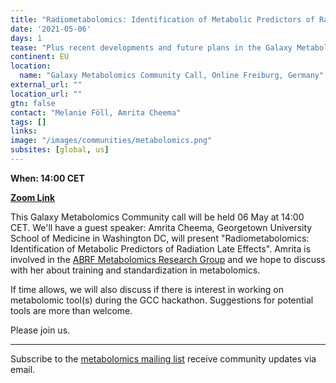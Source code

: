 ```yaml
---
title: "Radiometabolomics: Identification of Metabolic Predictors of Radiation Late Effects"
date: '2021-05-06'
days: 1
tease: "Plus recent developments and future plans in the Galaxy Metabolomics community"
continent: EU
location:
  name: "Galaxy Metabolomics Community Call, Online Freiburg, Germany"
external_url: ""
location_url: ""
gtn: false
contact: "Melanie Föll, Amrita Cheema"
tags: []
links:
image: "/images/communities/metabolomics.png"
subsites: [global, us]
---
```


**When: 14:00 CET**

**[Zoom Link](https://us02web.zoom.us/j/83058868819?pwd=djB0RWtwSXUzZjJvbk5wcGJoWktTUT09)**

This Galaxy Metabolomics Community call will be held 06 May at 14:00 CET.  We'll have a guest speaker: Amrita Cheema, Georgetown University School of Medicine in Washington DC, will present "Radiometabolomics: Identification of Metabolic Predictors of Radiation Late Effects". Amrita is involved in the [ABRF Metabolomics Research Group](https://www.abrf.org/metabolomics-mrg-) and we hope to discuss with her about training and standardization in metabolomics.

If time allows, we will also discuss if there is interest in working on metabolomic tool(s) during the GCC hackathon. Suggestions for potential tools are more than welcome.

Please join us.

---

Subscribe to the [metabolomics mailing list](https://lists.galaxyproject.org/lists/metabolomics.lists.galaxyproject.org/) receive community updates via email.
